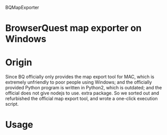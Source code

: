 BQMapExporter
# BrowserQuest map exporter on Windows

# Origin
Since BQ officially only provides the map export tool for MAC, which is extremely unfriendly to poor people using Windows; and the officially provided Python program is written in Python2, which is outdated; and the official does not give nodejs to use. extra package. So we sorted out and refurbished the official map export tool, and wrote a one-click execution script.

# Usage
